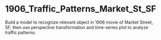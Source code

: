 # 1906_Traffic_Patterns_Market_St_SF
 Build a model to recognize relevant object in 1906 movie of Market Street, SF, then use perspective transformation and time-series plot to analyze traffic patterns.
